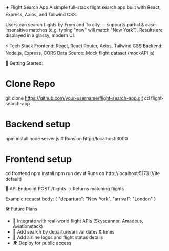 ✈️ Flight Search App
A simple full-stack flight search app built with React, Express, Axios, and Tailwind CSS.

Users can search flights by From and To city — supports partial & case-insensitive matches (e.g. typing "new" will match "New York"). Results are displayed in a glassy, modern UI.

⚡ Tech Stack
Frontend: React, React Router, Axios, Tailwind CSS
Backend: Node.js, Express, CORS
Data Source: Mock flight dataset (mockAPI.js)

🚀 Getting Started:
# Clone Repo
git clone https://github.com/your-username/flight-search-app.git
cd flight-search-app

# Backend setup
npm install
node server.js   # Runs on http://localhost:3000

# Frontend setup
cd frontend
npm install
npm run dev      # Runs on http://localhost:5173 (Vite default)

🔗 API Endpoint
POST /flights → Returns matching flights

Example request body:
{ "departure": "New York", "arrival": "London" }

🛠️ Future Plans
- 🔗 Integrate with real-world flight APIs (Skyscanner, Amadeus, Aviationstack)
- 📅 Add search by departure/arrival dates & times
- 📍 Add airline logos and flight status details
- 🌍 Deploy for public access
